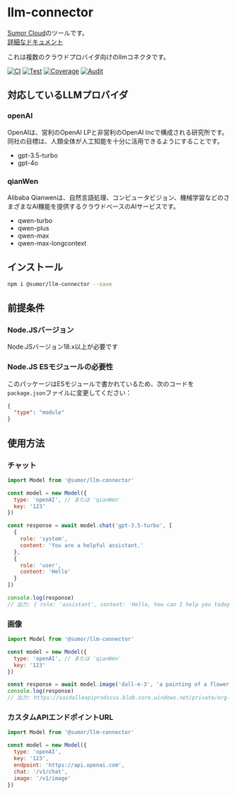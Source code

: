 # llm-connector

[Sumor Cloud](https://sumor.cloud)のツールです。  
[詳細なドキュメント](https://sumor.cloud/llm-connector)

これは複数のクラウドプロバイダ向けのllmコネクタです。

[![CI](https://github.com/sumor-cloud/llm-connector/actions/workflows/ci.yml/badge.svg)](https://github.com/sumor-cloud/llm-connector/actions/workflows/ci.yml)
[![Test](https://github.com/sumor-cloud/llm-connector/actions/workflows/ut.yml/badge.svg)](https://github.com/sumor-cloud/llm-connector/actions/workflows/ut.yml)
[![Coverage](https://github.com/sumor-cloud/llm-connector/actions/workflows/coverage.yml/badge.svg)](https://github.com/sumor-cloud/llm-connector/actions/workflows/coverage.yml)
[![Audit](https://github.com/sumor-cloud/llm-connector/actions/workflows/audit.yml/badge.svg)](https://github.com/sumor-cloud/llm-connector/actions/workflows/audit.yml)

## 対応しているLLMプロバイダ

### openAI

OpenAIは、営利のOpenAI LPと非営利のOpenAI Incで構成される研究所です。同社の目標は、人類全体が人工知能を十分に活用できるようにすることです。

- gpt-3.5-turbo
- gpt-4o

### qianWen

Alibaba Qianwenは、自然言語処理、コンピュータビジョン、機械学習などのさまざまなAI機能を提供するクラウドベースのAIサービスです。

- qwen-turbo
- qwen-plus
- qwen-max
- qwen-max-longcontext

## インストール

```bash
npm i @sumor/llm-connector --save
```

## 前提条件

### Node.JSバージョン

Node.JSバージョン18.x以上が必要です

### Node.JS ESモジュールの必要性

このパッケージはESモジュールで書かれているため、次のコードを`package.json`ファイルに変更してください：

```json
{
  "type": "module"
}
```

## 使用方法

### チャット

```javascript
import Model from '@sumor/llm-connector'

const model = new Model({
  type: 'openAI', // または 'qianWen'
  key: '123'
})

const response = await model.chat('gpt-3.5-turbo', [
  {
    role: 'system',
    content: 'You are a helpful assistant.'
  },
  {
    role: 'user',
    content: 'Hello'
  }
])

console.log(response)
// 出力: { role: 'assistant', content: 'Hello, how can I help you today?' }
```

### 画像

```javascript
import Model from '@sumor/llm-connector'

const model = new Model({
  type: 'openAI', // または 'qianWen'
  key: '123'
})

const response = await model.image('dall-e-3', 'a painting of a flower vase', '1024x1024')
console.log(response)
// 出力: https://oaidalleapiprodscus.blob.core.windows.net/private/org-B7O45Q0iSubrkWb...
```

### カスタムAPIエンドポイントURL

```javascript
import Model from '@sumor/llm-connector'

const model = new Model({
  type: 'openAI',
  key: '123',
  endpoint: 'https://api.openai.com',
  chat: '/v1/chat',
  image: '/v1/image'
})
```
